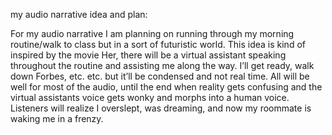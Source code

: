 my audio narrative idea and plan:

For my audio narrative I am planning on running through my morning routine/walk to class but in a sort of futuristic world. This idea is kind of inspired by the movie Her, there will be a virtual assistant speaking throughout the routine and assisting me along the way. I’ll get ready, walk down Forbes, etc. etc. but it’ll be condensed and not real time. All will be well for most of the audio, until the end when reality gets confusing and the virtual assistants voice gets wonky and morphs into a human voice. Listeners will realize I overslept, was dreaming, and now my roommate is waking me in a frenzy. 
